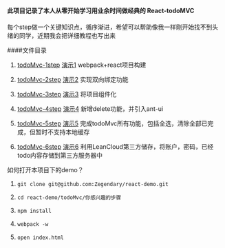 #### 此项目记录了本人从零开始学习用业余时间做经典的 React-todoMVC

每个step做一个关键知识点，循序渐进，希望可以帮助像我一样刚开始找不到头绪的同学，近期我会把详细教程也写出来

####文件目录

1. [todoMvc-1step](https://github.com/Zegendary/react-demo/tree/master/todoMvc/todoMvc-1step)  [演示1](https://zegendary.github.io/react-demo/todoMvc/todoMvc-1step/) webpack+react项目构建

2. [todoMvc-2step](https://github.com/Zegendary/react-demo/tree/master/todoMvc/todoMvc-2step)  [演示2](https://zegendary.github.io/react-demo/todoMvc/todoMvc-2step/) 实现双向绑定功能

3. [todoMvc-3step](https://github.com/Zegendary/react-demo/tree/master/todoMvc/todoMvc-3step)  [演示3](https://zegendary.github.io/react-demo/todoMvc/todoMvc-3step/) 将项目组件化

4. [todoMvc-4step](https://github.com/Zegendary/react-demo/tree/master/todoMvc/todoMvc-4step)  [演示4](https://zegendary.github.io/react-demo/todoMvc/todoMvc-4step/) 新增delete功能，并引入ant-ui

5. [todoMvc-5step](https://github.com/Zegendary/react-demo/tree/master/todoMvc/todoMvc-5step)  [演示5](https://zegendary.github.io/react-demo/todoMvc/todoMvc-5step/) 完成todoMvc所有功能，包括全选，清除全部已完成，但暂时不支持本地缓存

6. [todoMvc-6step](https://github.com/Zegendary/react-demo/tree/master/todoMvc/todoMvc-6step)  [演示6](https://zegendary.github.io/react-demo/todoMvc/todoMvc-6step/) 利用LeanCloud第三方储存，将账户，密码，已经todo内容存储到第三方服务器中

如何打开本项目下的demo？

1. `git clone git@github.com:Zegendary/react-demo.git`

2. `cd react-demo/todoMvc/你感兴趣的步骤`

3. `npm install`

4. `webpack -w`

5. `open index.html`
